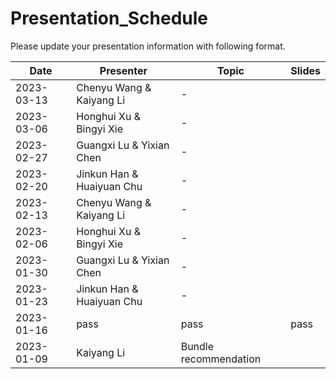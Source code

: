 # Presentation_Schedule
Please update your presentation information with following format.

| Date  | Presenter | Topic | Slides |
| ------------- | ------------- | ------------- | ------------- |
| 2023-03-13  | Chenyu Wang & Kaiyang Li | - | |
| 2023-03-06  | Honghui Xu & Bingyi Xie | - | |
| 2023-02-27  | Guangxi Lu & Yixian Chen  | - | |
| 2023-02-20  | Jinkun Han & Huaiyuan Chu | - | |
| 2023-02-13  | Chenyu Wang & Kaiyang Li | - | |
| 2023-02-06  | Honghui Xu & Bingyi Xie | - | |
| 2023-01-30  | Guangxi Lu & Yixian Chen  | - | |
| 2023-01-23  | Jinkun Han & Huaiyuan Chu | - | |
| 2023-01-16  | pass  | pass | pass |
| 2023-01-09  | Kaiyang Li  | Bundle recommendation |  |

